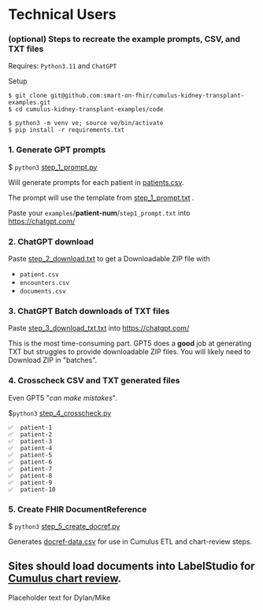 # Technical Users

### (optional) Steps to recreate the example prompts, CSV, and TXT files  
Requires: `Python3.11` and `ChatGPT`

Setup  
```
$ git clone git@github.com:smart-on-fhir/cumulus-kidney-transplant-examples.git
$ cd cumulus-kidney-transplant-examples/code 

$ python3 -m venv ve; source ve/bin/activate
$ pip install -r requirements.txt
```

### 1. Generate GPT prompts

$ `python3` [step_1_prompt.py](step_1_prompt.py) 

Will generate prompts for each patient in [patients.csv](../examples/patients.csv). 

The prompt will use the template from [step_1_prompt.txt](step_1_prompt.txt) . 

Paste your `examples`/**patient-num**/`step1_prompt.txt` into https://chatgpt.com/

### 2. ChatGPT download 

Paste [step_2_download.txt](step_2_download_csv.txt) to get a Downloadable ZIP file with 
* `patient.csv`
* `encounters.csv`
* `documents.csv`

### 3. ChatGPT Batch downloads of TXT files 

Paste [step_3_download_txt.txt](step_3_download_txt.txt) into https://chatgpt.com/

This is the most time-consuming part. GPT5 does a **good** job at generating TXT but struggles to provide downloadable ZIP files. 
You will likely need to Download ZIP in "batches".   

### 4. Crosscheck CSV and TXT generated files

Even GPT5 "_can make mistakes_". 

$`python3` [step_4_crosscheck.py](step_4_crosscheck.py)

```
✅  patient-1
✅  patient-2
✅  patient-3
✅  patient-4
✅  patient-5
✅  patient-6
✅  patient-7
✅  patient-8
✅  patient-9
✅  patient-10
```

### 5. Create FHIR DocumentReference  

$ `python3` [step_5_create_docref.py](step_5_create_docref.py) 

Generates [docref-data.csv](docref-data-simple.csv) for use in Cumulus ETL and chart-review steps. 


## Sites should load documents into LabelStudio for [Cumulus chart review](https://docs.smarthealthit.org/cumulus/chart-review/).

Placeholder text for Dylan/Mike 
